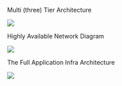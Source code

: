 

Multi (three) Tier Architecture 

 ![](https://github.com/nvaws/labs/blob/main/images/ThreeTierArchitecture.PNG)
 
Highly Available Network Diagram 

 ![](https://github.com/nvaws/labs/blob/main/images/NetworkDiagram.png)
 
The Full Application Infra Architecture

 ![](https://github.com/nvaws/labs/blob/main/images/FullArchitectecture.png)
